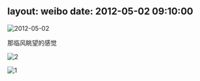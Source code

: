 layout: weibo
date: 2012-05-02 09:10:00
---
<meta name="referrer" content="no-referrer" />

<img src="/images/favicon.ico" style="float: left;"/> 2012-05-02

那临风眺望的感觉

![2](https://pt-starimg.didistatic.com/static/starimg/img/NuejMfExIM1626782516008.jpg)

![1](https://pt-starimg.didistatic.com/static/starimg/img/DOXOZ5Z5e51626782515759.jpg)
